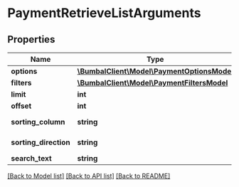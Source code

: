 # PaymentRetrieveListArguments

## Properties
Name | Type | Description | Notes
------------ | ------------- | ------------- | -------------
**options** | [**\BumbalClient\Model\PaymentOptionsModel**](PaymentOptionsModel.md) |  | [optional] 
**filters** | [**\BumbalClient\Model\PaymentFiltersModel**](PaymentFiltersModel.md) |  | [optional] 
**limit** | **int** |  | [optional] 
**offset** | **int** |  | [optional] 
**sorting_column** | **string** | Sorting Column | [optional] 
**sorting_direction** | **string** | Sorting Direction | [optional] 
**search_text** | **string** |  | [optional] 

[[Back to Model list]](../README.md#documentation-for-models) [[Back to API list]](../README.md#documentation-for-api-endpoints) [[Back to README]](../README.md)


